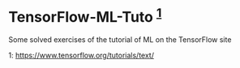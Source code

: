 # TensorFlow-ML-Tuto <sup>[1](#tensor_tuto)</sup>
Some solved exercises of the tutorial of ML on the TensorFlow site


<a name="tensor_tuto">1</a>: https://www.tensorflow.org/tutorials/text/
